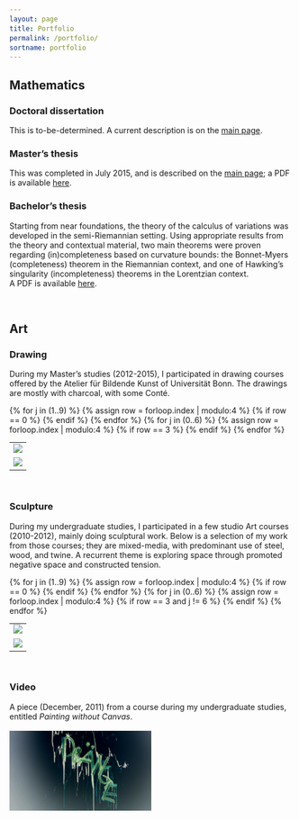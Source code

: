 ```yaml
---
layout: page
title: Portfolio
permalink: /portfolio/
sortname: portfolio
---
```


<h2>Mathematics</h2>

<h3>Doctoral dissertation</h3>

This is to-be-determined.  A current description is on the <a href="/index.html#phd">main page</a>.

<h3>Master’s thesis</h3>

<p>
This was completed in July 2015, and is described on the <a href="/index.html#masters">main page</a>; a PDF is available <a href="/files/theses/masters.pdf">here</a>.
</p>


<h3>Bachelor’s thesis</h3>

<p>
Starting from near foundations, the theory of the calculus of variations was developed in the semi-Riemannian
setting. Using appropriate results from the theory and contextual material, two main theorems were proven regarding
(in)completeness based on curvature bounds: the Bonnet-Myers (completeness) theorem in the Riemannian context,
and one of Hawking’s singularity (incompleteness) theorems in the Lorentzian context.
<br>
A PDF is available <a href="/files/theses/thesis.pdf">here</a>.
</p>

<br>

<h2>Art</h2>

<h3>Drawing</h3>
<p>
During my Master’s studies (2012-2015), I participated in drawing courses offered by the Atelier für Bildende Kunst of Universität Bonn.  The drawings are mostly with charcoal, with some Conté.
<table style="width:100%;">
  <tr>
  {% for j in (1..9) %}
    <td><a href="/drawings/assorted/00{{ j }}.jpg"><img src="/drawings/assorted/thumbs/00{{ j }}.jpg" style="width:100%;"></a></td>
  {% assign row = forloop.index | modulo:4 %}
  {% if row == 0 %}
  </tr>
  <tr>
  {% endif %}
  {% endfor %}
  {% for j in (0..6) %}
    <td><a href="/drawings/assorted/01{{ j }}.jpg"><img src="/drawings/assorted/thumbs/01{{ j }}.jpg" style="width:100%;"></a></td>
  {% assign row = forloop.index | modulo:4 %}
  {% if row == 3 %}
  </tr>
  <tr>
  {% endif %}
  {% endfor %}
  </tr>
</table>
</p>
<br>

<h3>Sculpture</h3>
<p>
During my undergraduate studies, I participated in a few studio Art courses (2010-2012), mainly doing sculptural work.  Below is a selection of my work from those courses; they are mixed-media, with predominant use of steel, wood, and twine.  A recurrent theme is exploring space through promoted negative space and constructed tension.
<table style="width:100%;">
  <tr>
  {% for j in (1..9) %}
    <td><a href="/sculptures/small/00{{ j }}.jpg"><img src="/sculptures/thumbs/00{{ j }}.jpg" style="width:100%;"></a></td>
  {% assign row = forloop.index | modulo:4 %}
  {% if row == 0 %}
  </tr>
  <tr>
  {% endif %}
  {% endfor %}
  {% for j in (0..6) %}
    <td><a href="/sculptures/small/01{{ j }}.jpg"><img src="/sculptures/thumbs/01{{ j }}.jpg" style="width:100%;"></a></td>
  {% assign row = forloop.index | modulo:4 %}
  {% if row == 3 and j != 6 %}
  </tr>
  <tr>
  {% endif %}
  {% endfor %}
  </tr>
</table>
</p>
<br>

<h3>Video</h3>
<p>
A piece (December, 2011) from a course during my undergraduate studies, entitled <i>Painting without Canvas</i>.
<br><br>
<a href="/files/video/Draenge.mp4"><img src="/files/video/Draenge-titel-small.png" style="width:50%"></a>
